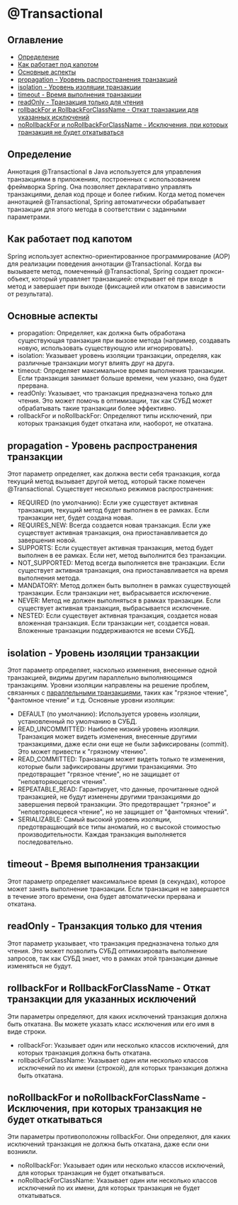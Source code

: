 # @Transactional
## Оглавление
- [Определение](#определение)
- [Как работает под капотом](#как-работает-под-капотом)
- [Основные аспекты](#основные-аспекты)
- [propagation - Уровень распространения транзакций](#propagation---уровень-распространения-транзакции)
- [isolation - Уровень изоляции транзакции](#isolation---уровень-изоляции-транзакции)
- [timeout - Время выполнения транзакции](#timeout---время-выполнения-транзакции)
- [readOnly - Транзакция только для чтения](#readonly---транзакция-только-для-чтения)
- [rollbackFor и RollbackForClassName - Откат транзакции для указанных исключений](#rollbackfor-и-rollbackforclassname---откат-транзакции-для-указанных-исключений)
- [noRollbackFor и noRollbackForClassName - Исключения, при которых транзакция не будет откатываться](#norollbackfor-и-norollbackforclassname---исключения-при-которых-транзакция-не-будет-откатываться)
## Определение
Аннотация @Transactional в Java используется для управления транзакциями в приложениях, построенных с использованием 
фреймворка Spring. Она позволяет декларативно управлять транзакциями, делая код проще и более гибким. Когда метод 
помечен аннотацией @Transactional, Spring автоматически обрабатывает транзакции для этого метода в соответствии с 
заданными параметрами.
## Как работает под капотом
Spring использует аспектно-ориентированное программирование (AOP) для реализации поведения аннотации @Transactional. 
Когда вы вызываете метод, помеченный @Transactional, Spring создает прокси-объект, который управляет транзакцией: 
открывает её при входе в метод и завершает при выходе (фиксацией или откатом в зависимости от результата).
## Основные аспекты
- propagation: Определяет, как должна быть обработана существующая транзакция при вызове метода (например, 
создавать новую, использовать существующую или игнорировать).
- isolation: Указывает уровень изоляции транзакции, определяя, как различные транзакции могут влиять друг на друга.
- timeout: Определяет максимальное время выполнения транзакции. Если транзакция занимает больше времени, чем указано, 
она будет прервана.
- readOnly: Указывает, что транзакция предназначена только для чтения. Это может помочь в оптимизации, так как 
СУБД может обрабатывать такие транзакции более эффективно.
- rollbackFor и noRollbackFor: Определяют типы исключений, при которых транзакция будет откатана или, наоборот, 
не откатана.
## propagation - Уровень распространения транзакции
Этот параметр определяет, как должна вести себя транзакция, когда текущий метод вызывает другой метод, который также 
помечен @Transactional. Существует несколько режимов распространения:
- REQUIRED (по умолчанию): Если уже существует активная транзакция, текущий метод будет выполнен в ее рамках. 
Если транзакции нет, будет создана новая.
- REQUIRES_NEW: Всегда создается новая транзакция. Если уже существует активная транзакция, она приостанавливается до 
завершения новой.
- SUPPORTS: Если существует активная транзакция, метод будет выполнен в ее рамках. Если нет, метод выполнится 
без транзакции.
- NOT_SUPPORTED: Метод всегда выполняется вне транзакции. Если существует активная транзакция, она приостанавливается 
на время выполнения метода.
- MANDATORY: Метод должен быть выполнен в рамках существующей транзакции. Если транзакции нет, выбрасывается исключение.
- NEVER: Метод не должен выполняться в рамках транзакции. Если существует активная транзакция, выбрасывается исключение.
- NESTED: Если существует активная транзакция, создается новая вложенная транзакция. Если транзакции нет, создается 
новая. Вложенные транзакции поддерживаются не всеми СУБД.
## isolation - Уровень изоляции транзакции
Этот параметр определяет, насколько изменения, внесенные одной транзакцией, видимы другим параллельно выполняющимся 
транзакциям. Уровни изоляции направлены на решение проблем, связанных с 
[параллельными транзакциями](../database/core/multythreading.md), таких как "грязное чтение", "фантомное чтение" и т.д. 
Основные уровни изоляции:
- DEFAULT (по умолчанию): Используется уровень изоляции, установленный по умолчанию в СУБД.
- READ_UNCOMMITTED: Наиболее низкий уровень изоляции. Транзакция может видеть изменения, внесенные другими транзакциями,
даже если они еще не были зафиксированы (commit). Это может привести к "грязному чтению".
- READ_COMMITTED: Транзакция может видеть только те изменения, которые были зафиксированы другими транзакциями. Это
предотвращает "грязное чтение", но не защищает от "неповторяющегося чтения".
- REPEATABLE_READ: Гарантирует, что данные, прочитанные одной транзакцией, не будут изменены другими транзакциями до
завершения первой транзакции. Это предотвращает "грязное" и "неповторяющееся чтение", но не защищает от 
"фантомных чтений".
- SERIALIZABLE: Самый высокий уровень изоляции, предотвращающий все типы аномалий, но с высокой стоимостью
производительности. Каждая транзакция выполняется последовательно.
## timeout - Время выполнения транзакции
Этот параметр определяет максимальное время (в секундах), которое может занять выполнение транзакции. Если транзакция
не завершается в течение этого времени, она будет автоматически прервана и откатана.
## readOnly - Транзакция только для чтения
Этот параметр указывает, что транзакция предназначена только для чтения. Это может позволить СУБД оптимизировать 
выполнение запросов, так как СУБД знает, что в рамках этой транзакции данные изменяться не будут.
## rollbackFor и RollbackForClassName - Откат транзакции для указанных исключений
Эти параметры определяют, для каких исключений транзакция должна быть откатана. Вы можете указать класс исключения
или его имя в виде строки.
- rollbackFor: Указывает один или несколько классов исключений, для которых транзакция должна быть откатана.
- rollbackForClassName: Указывает один или несколько классов исключений по их имени (строкой), для которых транзакция 
должна быть откатана.
## noRollbackFor и noRollbackForClassName - Исключения, при которых транзакция не будет откатываться
Эти параметры противоположны rollbackFor. Они определяют, для каких исключений транзакция не должна быть откатана, 
даже если они возникли.
- noRollbackFor: Указывает один или несколько классов исключений, для которых транзакция не будет откатываться.
- noRollbackForClassName: Указывает один или несколько классов исключений по их имени, для которых транзакция не будет
откатываться.
